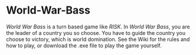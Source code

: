 # World-War-Bass
_World War Bass_ is a turn based game like _RISK_. In _World War Bass_, you are the leader of a country you so choose. You have to guide the country you choose to victory, which is world domination. See the Wiki for the rules and how to play, or download the .exe file to play the game yourself.
